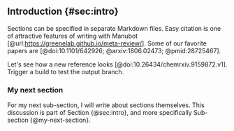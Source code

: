## Introduction {#sec:intro}

Sections can be specified in separate Markdown files.
Easy citation is one of attractive features of writing with Manubot [@url:https://greenelab.github.io/meta-review/].
Some of our favorite papers are [@doi:10.1101/642926; @arxiv:1806.02473; @pmid:28725467].

Let's see how a new reference looks [@doi:10.26434/chemrxiv.9159872.v1].
Trigger a build to test the output branch.

### My next section

For my next sub-section, I will write about sections themselves.
This discussion is part of Section {@sec:intro}, and more specifically Sub-section {@my-next-section}.
